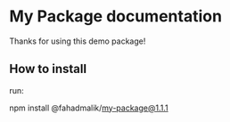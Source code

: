 <h1> My Package documentation</h1>

<p>Thanks for using this demo package! </p>

<h2> How to install</h2>

run:

npm install @fahadmalik/my-package@1.1.1
